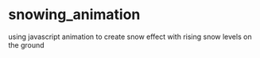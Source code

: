 # snowing_animation
 using javascript animation to create snow effect with rising snow levels on the ground
